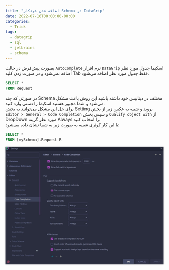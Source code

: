 ```yaml
---
title: "اضافه شدن خودکار Schema در DataGrip"
date: 2022-07-16T00:00:00-00:00
categories:
  - Trick
tags:
  - datagrip
  - sql
  - jetbrains
  - schema
---
```


بصورت پیش‌فرض در حالت `AutoComplete` نرم افزار `DataGrip` اسکیما جدول مورد نظر اضافه نمی‌شود و در صورت زدن کلید Tab فقط جدول مورد نظر اضافه می‌شود.  

```sql
SELECT *
FROM Request
```

در صورتی که چند Schema مختلف در دیتابیس خود داشته باشید این روش باعث مشکل می‌شود و شما مجبور هستید اسکیما را دستی وارد کنید.  
برای حل این مشکل می‌توانید به بخش Setting بروید و شبیه به عکس زیر از بخش `Editor > General > Code Completion` و سپس بخش `Qualify object with` از DropDown مورد نظر گزینه Always را انتخاب کنید.  
با این کار کوئری شبیه به صورت زیر به شما نشان داده می‌شود:  

```sql
SELECT *
FROM [mySchema].Request R
```

<p align="center" >
  <img src="/assets/img/datagripSchema.jpg" alt="mhkarami97" />
</p>